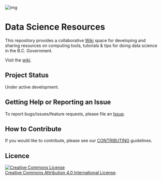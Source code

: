![img](https://img.shields.io/badge/Lifecycle-Maturing-007EC6)

# Data Science Resources

This repository provides a collaborative [Wiki](https://github.com/bcgov/bcgov-data-science-resources/wiki) space for developing and sharing resources on computing tools, tutorials & tips for doing data science in the B.C. Government.

Visit the [wiki](https://github.com/bcgov/bcgov-data-science-resources/wiki).

## Project Status
Under active development.

## Getting Help or Reporting an Issue

To report bugs/issues/feature requests, please file an [Issue](https://github.com/bcgov/env-open-science-manuscripts/issues).

## How to Contribute

If you would like to contribute, please see our [CONTRIBUTING](CONTRIBUTING.md) guidelines.


## Licence
<a rel="license" href="http://creativecommons.org/licenses/by/4.0/"><img alt="Creative Commons License" style="border-width:0" src="https://i.creativecommons.org/l/by/4.0/80x15.png" /></a><br /><a rel="license" href="http://creativecommons.org/licenses/by/4.0/">Creative Commons Attribution 4.0 International License</a>.
